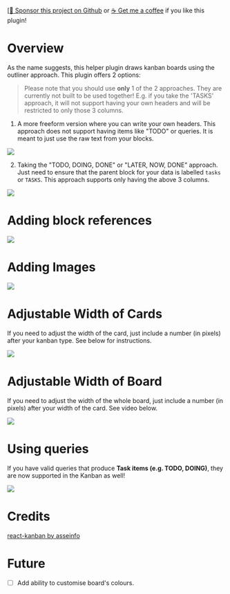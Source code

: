 [[:gift_heart: Sponsor this project on Github](https://github.com/sponsors/hkgnp) or [:coffee: Get me a coffee](https://www.buymeacoffee.com/hkgnp.dev) if you like this plugin!

# Overview

As the name suggests, this helper plugin draws kanban boards using the outliner approach. This plugin offers 2 options:

> Please note that you should use **only** 1 of the 2 approaches. They are currently not built to be used together! E.g. if you take the 'TASKS' approach, it will not support having your own headers and will be restricted to only those 3 columns.

1. A more freeform version where you can write your own headers. This approach does not support having items like "TODO" or queries. It is meant to just use the raw text from your blocks.

![](/screenshots/demo.gif)

2. Taking the "TODO, DOING, DONE" or "LATER, NOW, DONE" approach. Just need to ensure that the parent block for your data is labelled `tasks` or `TASKS`. This approach supports only having the above 3 columns.

![](/screenshots/demo3.gif)

# Adding block references

![](/screenshots/blockref-demo.gif)

# Adding Images

![](/screenshots/img-demo.gif)

# Adjustable Width of Cards

If you need to adjust the width of the card, just include a number (in pixels) after your kanban type. See below for instructions.

![](/screenshots/widthdemo.gif)

# Adjustable Width of Board

If you need to adjust the width of the whole board, just include a number (in pixels) after your width of the card. See video below.

![](/screenshots/boardwidth.gif)

# Using queries

If you have valid queries that produce **Task items (e.g. TODO, DOING)**, they are now supported in the Kanban as well!

![](/screenshots/queries.gif)

# Credits

[react-kanban by asseinfo](https://github.com/asseinfo/react-kanban)

# Future

- [ ] Add ability to customise board's colours.
